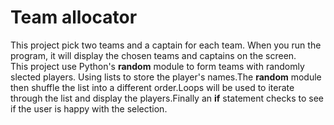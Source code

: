 <h1>Team allocator</h1>
This project pick two teams and a captain for each team. When you run the program, it will display the chosen teams and
captains on the screen.
<br>
This project use Python's <b>random</b> module to form teams with randomly slected players. Using lists to store
the player's names.The <b>random</b> module then shuffle the list into a different order.Loops will be used to iterate through
the list and display the players.Finally an <b>if</b> statement checks to see if the user is happy with the selection.
